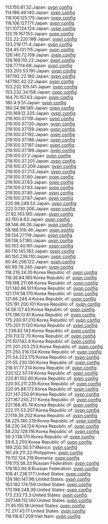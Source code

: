 113.150.81.32:Japan: [ovpn config](vpn/113_150_81_32.ovpn)  
114.186.46.140:Japan: [ovpn config](vpn/114_186_46_140.ovpn)  
118.106.125.175:Japan: [ovpn config](vpn/118_106_125_175.ovpn)  
118.106.127.171:Japan: [ovpn config](vpn/118_106_127_171.ovpn)  
121.107.124.124:Japan: [ovpn config](vpn/121_107_124_124.ovpn)  
122.19.167.153:Japan: [ovpn config](vpn/122_19_167_153.ovpn)  
122.22.220.188:Japan: [ovpn config](vpn/122_22_220_188.ovpn)  
123.219.171.4:Japan: [ovpn config](vpn/123_219_171_4.ovpn)  
124.45.131.115:Japan: [ovpn config](vpn/124_45_131_115.ovpn)  
126.140.72.108:Japan: [ovpn config](vpn/126_140_72_108.ovpn)  
126.169.110.22:Japan: [ovpn config](vpn/126_169_110_22.ovpn)  
126.77.114.68:Japan: [ovpn config](vpn/126_77_114_68.ovpn)  
133.203.53.191:Japan: [ovpn config](vpn/133_203_53_191.ovpn)  
147.192.22.180:Japan: [ovpn config](vpn/147_192_22_180.ovpn)  
147.192.42.22:Japan: [ovpn config](vpn/147_192_42_22.ovpn)  
153.232.105.141:Japan: [ovpn config](vpn/153_232_105_141.ovpn)  
153.232.34.158:Japan: [ovpn config](vpn/153_232_34_158.ovpn)  
164.70.157.63:Japan: [ovpn config](vpn/164_70_157_63.ovpn)  
180.4.9.51:Japan: [ovpn config](vpn/180_4_9_51.ovpn)  
180.54.98.145:Japan: [ovpn config](vpn/180_54_98_145.ovpn)  
210.169.12.225:Japan: [ovpn config](vpn/210_169_12_225.ovpn)  
219.100.37.119:Japan: [ovpn config](vpn/219_100_37_119.ovpn)  
219.100.37.120:Japan: [ovpn config](vpn/219_100_37_120.ovpn)  
219.100.37.159:Japan: [ovpn config](vpn/219_100_37_159.ovpn)  
219.100.37.192:Japan: [ovpn config](vpn/219_100_37_192.ovpn)  
219.100.37.196:Japan: [ovpn config](vpn/219_100_37_196.ovpn)  
219.100.37.197:Japan: [ovpn config](vpn/219_100_37_197.ovpn)  
219.100.37.199:Japan: [ovpn config](vpn/219_100_37_199.ovpn)  
219.100.37.2:Japan: [ovpn config](vpn/219_100_37_2.ovpn)  
219.100.37.201:Japan: [ovpn config](vpn/219_100_37_201.ovpn)  
219.100.37.209:Japan: [ovpn config](vpn/219_100_37_209.ovpn)  
219.100.37.213:Japan: [ovpn config](vpn/219_100_37_213.ovpn)  
219.100.37.60:Japan: [ovpn config](vpn/219_100_37_60.ovpn)  
219.100.37.63:Japan: [ovpn config](vpn/219_100_37_63.ovpn)  
219.100.37.83:Japan: [ovpn config](vpn/219_100_37_83.ovpn)  
219.100.37.85:Japan: [ovpn config](vpn/219_100_37_85.ovpn)  
219.100.37.87:Japan: [ovpn config](vpn/219_100_37_87.ovpn)  
220.98.249.52:Japan: [ovpn config](vpn/220_98_249_52.ovpn)  
222.0.130.206:Japan: [ovpn config](vpn/222_0_130_206.ovpn)  
27.82.143.185:Japan: [ovpn config](vpn/27_82_143_185.ovpn)  
42.150.8.63:Japan: [ovpn config](vpn/42_150_8_63.ovpn)  
58.146.46.26:Japan: [ovpn config](vpn/58_146_46_26.ovpn)  
58.188.109.46:Japan: [ovpn config](vpn/58_188_109_46.ovpn)  
59.134.27.119:Japan: [ovpn config](vpn/59_134_27_119.ovpn)  
59.136.57.185:Japan: [ovpn config](vpn/59_136_57_185.ovpn)  
60.103.40.161:Japan: [ovpn config](vpn/60_103_40_161.ovpn)  
60.110.145.182:Japan: [ovpn config](vpn/60_110_145_182.ovpn)  
60.150.238.110:Japan: [ovpn config](vpn/60_150_238_110.ovpn)  
60.46.236.122:Japan: [ovpn config](vpn/60_46_236_122.ovpn)  
60.99.78.245:Japan: [ovpn config](vpn/60_99_78_245.ovpn)  
118.219.24.35:Korea Republic of: [ovpn config](vpn/118_219_24_35.ovpn)  
118.36.84.185:Korea Republic of: [ovpn config](vpn/118_36_84_185.ovpn)  
119.198.211.66:Korea Republic of: [ovpn config](vpn/119_198_211_66.ovpn)  
121.140.66.101:Korea Republic of: [ovpn config](vpn/121_140_66_101.ovpn)  
121.174.58.170:Korea Republic of: [ovpn config](vpn/121_174_58_170.ovpn)  
121.66.248.4:Korea Republic of: [ovpn config](vpn/121_66_248_4.ovpn)  
125.191.200.101:Korea Republic of: [ovpn config](vpn/125_191_200_101.ovpn)  
14.56.127.43:Korea Republic of: [ovpn config](vpn/14_56_127_43.ovpn)  
175.196.13.81:Korea Republic of: [ovpn config](vpn/175_196_13_81.ovpn)  
175.200.97.210:Korea Republic of: [ovpn config](vpn/175_200_97_210.ovpn)  
175.201.11.120:Korea Republic of: [ovpn config](vpn/175_201_11_120.ovpn)  
1.236.82.143:Korea Republic of: [ovpn config](vpn/1_236_82_143.ovpn)  
210.113.12.70:Korea Republic of: [ovpn config](vpn/210_113_12_70.ovpn)  
211.107.142.4:Korea Republic of: [ovpn config](vpn/211_107_142_4.ovpn)  
211.201.203.253:Korea Republic of: [ovpn config](vpn/211_201_203_253.ovpn)  
211.250.216.134:Korea Republic of: [ovpn config](vpn/211_250_216_134.ovpn)  
211.54.223.175:Korea Republic of: [ovpn config](vpn/211_54_223_175.ovpn)  
211.55.230.130:Korea Republic of: [ovpn config](vpn/211_55_230_130.ovpn)  
218.51.77.214:Korea Republic of: [ovpn config](vpn/218_51_77_214.ovpn)  
220.122.57.74:Korea Republic of: [ovpn config](vpn/220_122_57_74.ovpn)  
220.81.102.80:Korea Republic of: [ovpn config](vpn/220_81_102_80.ovpn)  
220.93.211.235:Korea Republic of: [ovpn config](vpn/220_93_211_235.ovpn)  
220.95.88.172:Korea Republic of: [ovpn config](vpn/220_95_88_172.ovpn)  
221.147.250.91:Korea Republic of: [ovpn config](vpn/221_147_250_91.ovpn)  
221.167.255.217:Korea Republic of: [ovpn config](vpn/221_167_255_217.ovpn)  
221.168.45.74:Korea Republic of: [ovpn config](vpn/221_168_45_74.ovpn)  
222.111.53.207:Korea Republic of: [ovpn config](vpn/222_111_53_207.ovpn)  
27.119.39.202:Korea Republic of: [ovpn config](vpn/27_119_39_202.ovpn)  
58.225.140.219:Korea Republic of: [ovpn config](vpn/58_225_140_219.ovpn)  
58.230.34.124:Korea Republic of: [ovpn config](vpn/58_230_34_124.ovpn)  
58.232.128.116:Korea Republic of: [ovpn config](vpn/58_232_128_116.ovpn)  
59.3.138.170:Korea Republic of: [ovpn config](vpn/59_3_138_170.ovpn)  
59.6.3.250:Korea Republic of: [ovpn config](vpn/59_6_3_250.ovpn)  
189.202.50.57:Mexico: [ovpn config](vpn/189_202_50_57.ovpn)  
161.49.211.22:Philippines: [ovpn config](vpn/161_49_211_22.ovpn)  
79.112.124.219:Romania: [ovpn config](vpn/79_112_124_219.ovpn)  
176.113.58.33:Russian Federation: [ovpn config](vpn/176_113_58_33.ovpn)  
178.163.94.9:Russian Federation: [ovpn config](vpn/178_163_94_9.ovpn)  
108.41.236.177:United States: [ovpn config](vpn/108_41_236_177.ovpn)  
139.180.147.96:United States: [ovpn config](vpn/139_180_147_96.ovpn)  
163.182.174.159:United States: [ovpn config](vpn/163_182_174_159.ovpn)  
173.198.248.39:United States: [ovpn config](vpn/173_198_248_39.ovpn)  
173.233.73.3:United States: [ovpn config](vpn/173_233_73_3.ovpn)  
207.148.112.140:United States: [ovpn config](vpn/207_148_112_140.ovpn)  
71.95.155.18:United States: [ovpn config](vpn/71_95_155_18.ovpn)  
72.217.43.17:United States: [ovpn config](vpn/72_217_43_17.ovpn)  
116.118.67.209:Viet Nam: [ovpn config](vpn/116_118_67_209.ovpn)  
